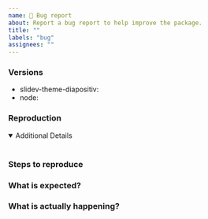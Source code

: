```yaml
---
name: 🚨 Bug report
about: Report a bug report to help improve the package.
title: ""
labels: "bug"
assignees: ""
---
```


<!-- ❤ Thanks for your time to make this package better with your feedback ❤

👍 A properly detailed bug report can save a LOT of time and help fixing issues as soon as possible.
-->

### Versions

- slidev-theme-diapositiv: <!-- ex: v0.1.0 -->
- node: <!-- ex: v12.14.0 -->

### Reproduction

<!-- If possible link to a minimal test case, without a reproduction, it is so hard to address problems :( -->

<details open>
<summary>Additional Details</summary>
<br>
<!-- Attaching `package.json`, dependencies, logs or code snippets would help to find the issue -->
</details>

### Steps to reproduce

### What is expected?

### What is actually happening?

